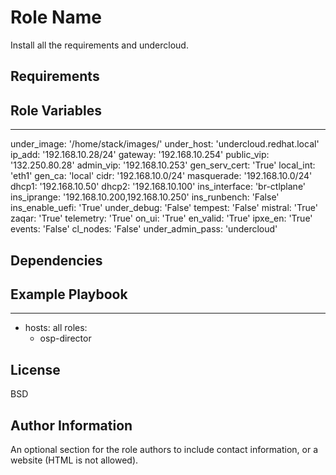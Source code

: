Role Name
=========
Install all the requirements and undercloud.

Requirements
------------


Role Variables
--------------
---
under_image: '/home/stack/images/' 
under_host: 'undercloud.redhat.local' 
ip_add: '192.168.10.28/24'
gateway: '192.168.10.254' 
public_vip: '132.250.80.28' 
admin_vip: '192.168.10.253' 
gen_serv_cert: 'True' 
local_int: 'eth1' 
gen_ca: 'local' 
cidr: '192.168.10.0/24' 
masquerade: '192.168.10.0/24'
dhcp1: '192.168.10.50' 
dhcp2: '192.168.10.100' 
ins_interface: 'br-ctlplane' 
ins_iprange: '192.168.10.200,192.168.10.250' 
ins_runbench: 'False' 
ins_enable_uefi: 'True' 
under_debug: 'False' 
tempest: 'False' 
mistral: 'True' 
zaqar: 'True' 
telemetry: 'True' 
on_ui: 'True' 
en_valid: 'True' 
ipxe_en: 'True' 
events: 'False' 
cl_nodes: 'False' 
under_admin_pass: 'undercloud'


Dependencies
------------


Example Playbook
----------------
---
  - hosts: all
    roles:
      - osp-director


License
-------

BSD

Author Information
------------------

An optional section for the role authors to include contact information, or a website (HTML is not allowed).
